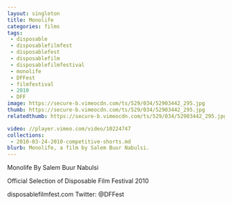 ```yaml
---
layout: singleton
title: Monolife
categories: films
tags:
 - disposable
 - disposablefilmfest
 - disposablefest
 - disposablefilm
 - disposablefilmfestival
 - monolife
 - DFFest
 - filmfestival
 - 2010
 - DFF
image: https://secure-b.vimeocdn.com/ts/529/034/52903442_295.jpg
thumb: https://secure-b.vimeocdn.com/ts/529/034/52903442_295.jpg
relatedthumb: https://secure-b.vimeocdn.com/ts/529/034/52903442_295.jpg

video: //player.vimeo.com/video/10224747
collections:
 - 2010-03-24-2010-competitive-shorts.md
blurb: Monolife, a film by Salem Buur Nabulsi.
---
```


Monolife
By Salem Buur Nabulsi

Official Selection of Disposable Film Festival 2010

disposablefilmfest.com
Twitter: @DFFest